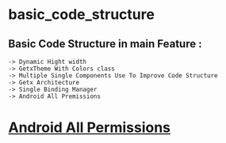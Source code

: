# basic_code_structure


## Basic Code Structure in main Feature :
      
    -> Dynamic Hight width 
    -> GetxTheme With Colors class
    -> Multiple Single Components Use To Improve Code Structure
    -> Getx Architecture
    -> Single Binding Manager
    -> Android All Premissions 
   # [Android All Permissions](https://github.com/initiogit/basic_code_structure/blob/82fc655218814a5180f51b812d8218bc6aacde1c/android/app/src/profile/manifest_permissions.md)
